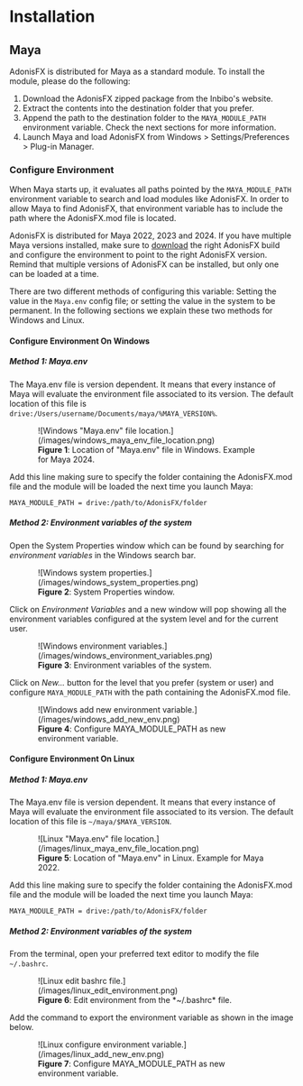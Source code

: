 # Installation

## Maya

AdonisFX is distributed for Maya as a standard module. To install the module, please do the following:

1. Download the AdonisFX zipped package from the Inbibo's website.
2. Extract the contents into the destination folder that you prefer.
3. Append the path to the destination folder to the `MAYA_MODULE_PATH` environment variable. Check the next sections for more information.
4. Launch Maya and load AdonisFX from Windows > Settings/Preferences > Plug-in Manager.

### Configure Environment

When Maya starts up, it evaluates all paths pointed by the `MAYA_MODULE_PATH` environment variable to search and load modules like AdonisFX. In order to allow Maya to find AdonisFX, that environment variable has to include the path where the AdonisFX.mod file is located. 

AdonisFX is distributed for Maya 2022, 2023 and 2024. If you have multiple Maya versions installed, make sure to [download](https://inbibo.co.uk/adonisfx/downloads) the right AdonisFX build and configure the environment to point to the right AdonisFX version. Remind that multiple versions of AdonisFX can be installed, but only one can be loaded at a time.

There are two different methods of configuring this variable: Setting the value in the `Maya.env` config file; or setting the value in the system to be permanent. In the following sections we explain these two methods for Windows and Linux.

#### Configure Environment On Windows

##### Method 1: Maya.env

The Maya.env file is version dependent. It means that every instance of Maya will evaluate the environment file associated to its version. The default location of this file is `drive:/Users/username/Documents/maya/%MAYA_VERSION%`.

<figure style="width:80%; margin-left:10%" markdown>
  ![Windows "Maya.env" file location.](/images/windows_maya_env_file_location.png)
  <figcaption><b>Figure 1</b>: Location of "Maya.env" file in Windows. Example for Maya 2024.</figcaption>
</figure>

Add this line making sure to specify the folder containing the AdonisFX.mod file and the module will be loaded the next time you launch Maya:

`MAYA_MODULE_PATH = drive:/path/to/AdonisFX/folder`

##### Method 2: Environment variables of the system

Open the System Properties window which can be found by searching for *environment variables* in the Windows search bar.

<figure style="width:80%; margin-left:10%" markdown>
  ![Windows system properties.](/images/windows_system_properties.png)
  <figcaption><b>Figure 2</b>: System Properties window.</figcaption>
</figure>

Click on *Environment Variables* and a new window will pop showing all the environment variables configured at the system level and for the current user.

<figure style="width:80%; margin-left:10%" markdown>
  ![Windows environment variables.](/images/windows_environment_variables.png)
  <figcaption><b>Figure 3</b>: Environment variables of the system.</figcaption>
</figure>

Click on *New...* button for the level that you prefer (system or user) and configure `MAYA_MODULE_PATH` with the path containing the AdonisFX.mod file.

<figure style="width:80%; margin-left:10%" markdown>
  ![Windows add new environment variable.](/images/windows_add_new_env.png)
  <figcaption><b>Figure 4</b>: Configure MAYA_MODULE_PATH as new environment variable.</figcaption>
</figure>

#### Configure Environment On Linux

##### Method 1: Maya.env

The Maya.env file is version dependent. It means that every instance of Maya will evaluate the environment file associated to its version. The default location of this file is `~/maya/$MAYA_VERSION`.

<figure style="width:80%; margin-left:10%" markdown>
  ![Linux "Maya.env" file location.](/images/linux_maya_env_file_location.png)
  <figcaption><b>Figure 5</b>: Location of "Maya.env" in Linux. Example for Maya 2022.</figcaption>
</figure>

Add this line making sure to specify the folder containing the AdonisFX.mod file and the module will be loaded the next time you launch Maya:

`MAYA_MODULE_PATH = drive:/path/to/AdonisFX/folder`

##### Method 2: Environment variables of the system

From the terminal, open your preferred text editor to modify the file `~/.bashrc`.

<figure style="width:80%; margin-left:10%" markdown>
  ![Linux edit bashrc file.](/images/linux_edit_environment.png)
  <figcaption><b>Figure 6</b>: Edit environment from the *~/.bashrc* file.</figcaption>
</figure>

Add the command to export the environment variable as shown in the image below.

<figure style="width:80%; margin-left:10%" markdown>
  ![Linux configure environment variable.](/images/linux_add_new_env.png)
  <figcaption><b>Figure 7</b>: Configure MAYA_MODULE_PATH as new environment variable.</figcaption>
</figure>

<!--
## Houdini

AdonisFX is distributed for Houdini as a standard package. To install the package, please do the following:

1. Download the AdonisFX zipped package from the Inbibo's website [TODO: #2 add link].
2. Unzip the contents into the destination folder that you prefer.
3. Add folder containg the AdonisFX.json file to the `HOUDINI_PACKAGE_DIR` environment variable.

The `HOUDINI_PACKAGE_DIR` must be set in your environemnt. For example:

- Windows: `set HOUDINI_PACKAGE_DIR=%HOUDINI_PACKAGE_DIR%;/path/to/AdonisFX/folder`
- Linux: `export HOUDINI_PACKAGE_DIR=$HOUDINI_PACKAGE_DIR:/path/to/AdonisFX/folder`
-->
